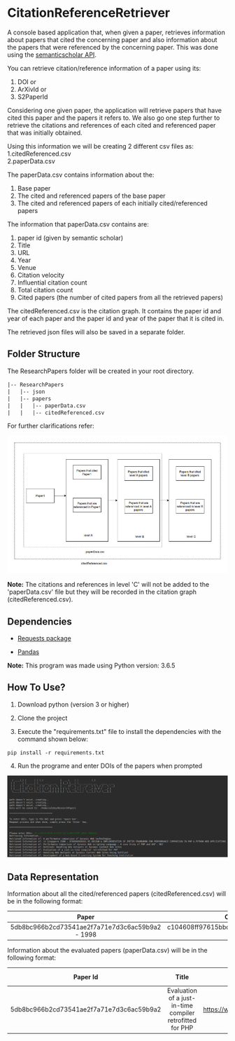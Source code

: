 <h1>CitationReferenceRetriever</h1>

A console based application that, when given a paper, retrieves information about papers that cited the concerning paper and also information about the papers that were referenced by the concerning paper. This was done using the [semanticscholar API](http://api.semanticscholar.org/).

You can retrieve citation/reference information of a paper using its:
1. DOI or
2. ArXivId or
3. S2PaperId

Considering one given paper, the application will retrieve papers that have cited this paper and the papers it refers to. We also go one step further to retrieve the citations and references of each cited and referenced paper that was initially obtained. 

Using this information we will be creating 2 different csv files as:<br>
1.citedReferenced.csv<br>
2.paperData.csv

The paperData.csv contains information about the:
1. Base paper
2. The cited and referenced papers of the base paper
3. The cited and referenced papers of each initially cited/referenced papers

The information that paperData.csv contains are:
1. paper id (given by semantic scholar)
2. Title
3. URL
4. Year
5. Venue
6. Citation velocity
7. Influential citation count
8. Total citation count
9. Cited papers (the number of cited papers from all the retrieved papers)

The citedReferenced.csv is the citation graph. It contains the paper id and year of each paper and the paper id and year of the paper that it is cited in.

The retrieved json files will also be saved in a separate folder.

<h2>Folder Structure</h2>

The ResearchPapers folder will be created in your root directory.

````````````````````````````````````
|-- ResearchPapers
|   |-- json
|   |-- papers
|   |   |-- paperData.csv
|   |   |-- citedReferenced.csv

````````````````````````````````````


For further clarifications refer:

![picture](images/info.jpg)

<b>Note:</b> The citations and references in level 'C' will not be added to the 'paperData.csv' file but they will be recorded in the citation graph (citedReferenced.csv).

<h2>Dependencies</h2>

* [Requests package](https://pypi.org/project/requests/)

* [Pandas](https://pandas.pydata.org/pandas-docs/stable/install.html)

<b>Note:</b> This program was made using Python version: 3.6.5

<h2>How To Use?</h2>

1. Download python (version 3 or higher)

2. Clone the project

3. Execute the "requirements.txt" file to install the dependencies with the command shown below:
````````````````````````````````````
pip install -r requirements.txt
````````````````````````````````````
4. Run the programe and enter DOIs of the papers when prompted

![picture](images/cite.png)

<h2>Data Representation</h2>

Information about all the cited/referenced papers (citedReferenced.csv) will be in the following format:

| Paper | Cited Paper|
| :---: | :---: |
|5db8bc966b2cd73541ae2f7a71e7d3c6ac59b9a2 - 1998 |  c104608ff97615bbcd54d70573ea3f838d1e5457  - 2002 |

Information about the evaluated papers (paperData.csv) will be in the following format:

| Paper Id | Title | URL | Year | Venue | CitationVelocity | InfluentialCitationCount | TotalCitationCount | Cited Papers |
| :---: | :---: | :---: | :---: | :---: | :---: | :---: | :---: | :---: | 
| 5db8bc966b2cd73541ae2f7a71e7d3c6ac59b9a2 | Evaluation of a just-in-time compiler retrofitted for PHP | https://www.semanticscholar.org/paper/5db8bc966b2cd73541ae2f7a71e7d3c6ac59b9a2 | 2010 | VEE | 0 | 0 | 5 | 23 |

